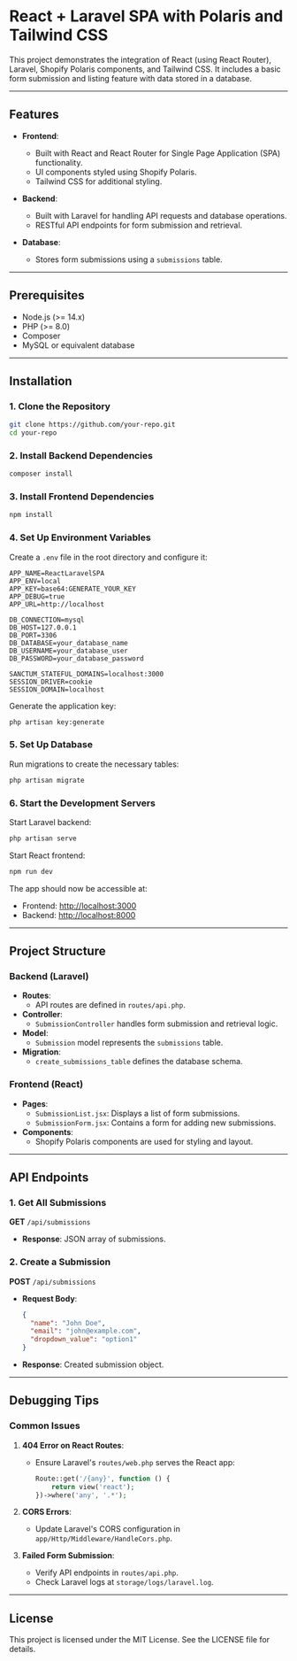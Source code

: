# React + Laravel SPA with Polaris and Tailwind CSS

This project demonstrates the integration of React (using React Router), Laravel, Shopify Polaris components, and Tailwind CSS. It includes a basic form submission and listing feature with data stored in a database.

---

## Features

- **Frontend**:
  - Built with React and React Router for Single Page Application (SPA) functionality.
  - UI components styled using Shopify Polaris.
  - Tailwind CSS for additional styling.
  
- **Backend**:
  - Built with Laravel for handling API requests and database operations.
  - RESTful API endpoints for form submission and retrieval.
  
- **Database**:
  - Stores form submissions using a `submissions` table.

---

## Prerequisites

- Node.js (>= 14.x)
- PHP (>= 8.0)
- Composer
- MySQL or equivalent database

---

## Installation

### 1. Clone the Repository
```bash
git clone https://github.com/your-repo.git
cd your-repo
```

### 2. Install Backend Dependencies
```bash
composer install
```

### 3. Install Frontend Dependencies
```bash
npm install
```

### 4. Set Up Environment Variables

Create a `.env` file in the root directory and configure it:

```env
APP_NAME=ReactLaravelSPA
APP_ENV=local
APP_KEY=base64:GENERATE_YOUR_KEY
APP_DEBUG=true
APP_URL=http://localhost

DB_CONNECTION=mysql
DB_HOST=127.0.0.1
DB_PORT=3306
DB_DATABASE=your_database_name
DB_USERNAME=your_database_user
DB_PASSWORD=your_database_password

SANCTUM_STATEFUL_DOMAINS=localhost:3000
SESSION_DRIVER=cookie
SESSION_DOMAIN=localhost
```

Generate the application key:
```bash
php artisan key:generate
```

### 5. Set Up Database

Run migrations to create the necessary tables:
```bash
php artisan migrate
```

### 6. Start the Development Servers

Start Laravel backend:
```bash
php artisan serve
```

Start React frontend:
```bash
npm run dev
```

The app should now be accessible at:
- Frontend: [http://localhost:3000](http://localhost:3000)
- Backend: [http://localhost:8000](http://localhost:8000)

---

## Project Structure

### Backend (Laravel)
- **Routes**:
  - API routes are defined in `routes/api.php`.
- **Controller**:
  - `SubmissionController` handles form submission and retrieval logic.
- **Model**:
  - `Submission` model represents the `submissions` table.
- **Migration**:
  - `create_submissions_table` defines the database schema.

### Frontend (React)
- **Pages**:
  - `SubmissionList.jsx`: Displays a list of form submissions.
  - `SubmissionForm.jsx`: Contains a form for adding new submissions.
- **Components**:
  - Shopify Polaris components are used for styling and layout.

---

## API Endpoints

### 1. Get All Submissions
**GET** `/api/submissions`
- **Response**: JSON array of submissions.

### 2. Create a Submission
**POST** `/api/submissions`
- **Request Body**:
  ```json
  {
    "name": "John Doe",
    "email": "john@example.com",
    "dropdown_value": "option1"
  }
  ```
- **Response**: Created submission object.

---

## Debugging Tips

### Common Issues

1. **404 Error on React Routes**:
   - Ensure Laravel's `routes/web.php` serves the React app:
     ```php
     Route::get('/{any}', function () {
         return view('react');
     })->where('any', '.*');
     ```

2. **CORS Errors**:
   - Update Laravel's CORS configuration in `app/Http/Middleware/HandleCors.php`.

3. **Failed Form Submission**:
   - Verify API endpoints in `routes/api.php`.
   - Check Laravel logs at `storage/logs/laravel.log`.

---

## License

This project is licensed under the MIT License. See the LICENSE file for details.

